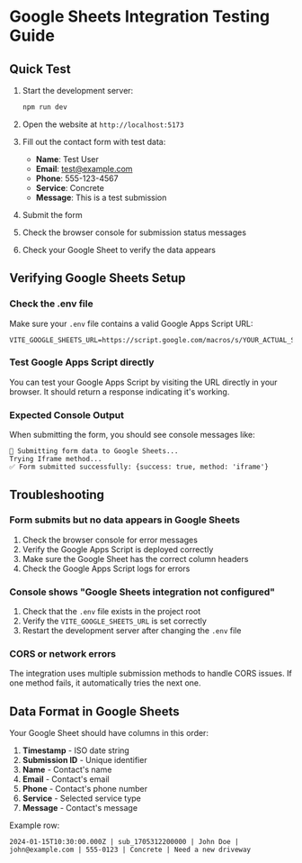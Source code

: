 # Google Sheets Integration Testing Guide

## Quick Test

1. Start the development server:
   ```bash
   npm run dev
   ```

2. Open the website at `http://localhost:5173`

3. Fill out the contact form with test data:
   - **Name**: Test User
   - **Email**: test@example.com
   - **Phone**: 555-123-4567
   - **Service**: Concrete
   - **Message**: This is a test submission

4. Submit the form

5. Check the browser console for submission status messages

6. Check your Google Sheet to verify the data appears

## Verifying Google Sheets Setup

### Check the .env file
Make sure your `.env` file contains a valid Google Apps Script URL:
```env
VITE_GOOGLE_SHEETS_URL=https://script.google.com/macros/s/YOUR_ACTUAL_SCRIPT_ID/exec
```

### Test Google Apps Script directly
You can test your Google Apps Script by visiting the URL directly in your browser. It should return a response indicating it's working.

### Expected Console Output
When submitting the form, you should see console messages like:
```
📝 Submitting form data to Google Sheets...
Trying Iframe method...
✅ Form submitted successfully: {success: true, method: 'iframe'}
```

## Troubleshooting

### Form submits but no data appears in Google Sheets
1. Check the browser console for error messages
2. Verify the Google Apps Script is deployed correctly
3. Make sure the Google Sheet has the correct column headers
4. Check the Google Apps Script logs for errors

### Console shows "Google Sheets integration not configured"
1. Check that the `.env` file exists in the project root
2. Verify the `VITE_GOOGLE_SHEETS_URL` is set correctly
3. Restart the development server after changing the `.env` file

### CORS or network errors
The integration uses multiple submission methods to handle CORS issues. If one method fails, it automatically tries the next one.

## Data Format in Google Sheets

Your Google Sheet should have columns in this order:
1. **Timestamp** - ISO date string
2. **Submission ID** - Unique identifier
3. **Name** - Contact's name
4. **Email** - Contact's email
5. **Phone** - Contact's phone number
6. **Service** - Selected service type
7. **Message** - Contact's message

Example row:
```
2024-01-15T10:30:00.000Z | sub_1705312200000 | John Doe | john@example.com | 555-0123 | Concrete | Need a new driveway
```
